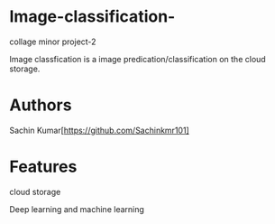 # Image-classification-
collage minor project-2

Image classfication is a image predication/classification on the cloud storage.

# Authors 
Sachin Kumar[https://github.com/Sachinkmr101]

# Features 
cloud storage

Deep learning and machine learning



